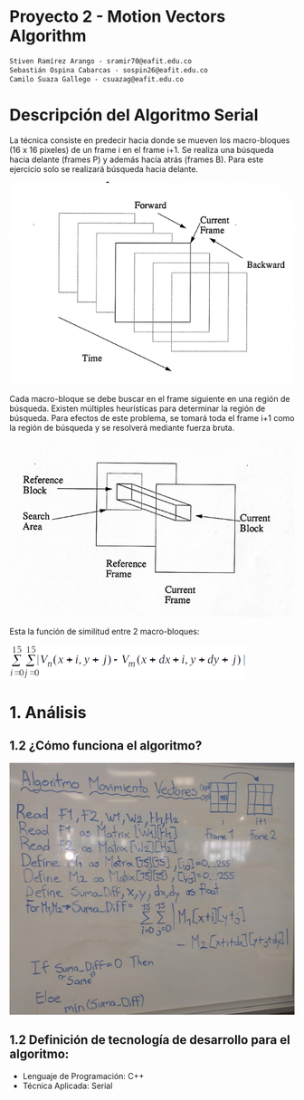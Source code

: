 # Proyecto 2 - Motion Vectors Algorithm

    Stiven Ramírez Arango - sramir70@eafit.edu.co
    Sebastián Ospina Cabarcas - sospin26@eafit.edu.co
    Camilo Suaza Gallego - csuazag@eafit.edu.co

# Descripción del Algoritmo Serial

La técnica consiste en predecir hacia donde se mueven los macro-bloques (16 x 16 pixeles) de un frame i en el frame i+1. Se realiza una búsqueda hacia delante (frames P) y además hacía atrás (frames B). Para este ejercicio solo se realizará búsqueda hacia delante.

![Macro-bloques1](macro-bloques1.png?raw=true "Macro-bloques1")

Cada macro-bloque se debe buscar en el frame siguiente en una región de búsqueda. Existen múltiples heurísticas para determinar la región de búsqueda. Para efectos de este problema, se tomará toda el frame i+1 como la región de búsqueda y se resolverá mediante fuerza bruta.

![Macro-bloques2](macro-bloques2.png?raw=true "Macro-bloques2")

Esta la función de similitud entre 2 macro-bloques:

![Sumatorias](sumatorias.png?raw=true "Sumatorias")

# 1. Análisis

## 1.2 ¿Cómo funciona el algoritmo?

![Monting Vectors Algorithm](algoritmo.jpeg?raw=true "Motion Vectors Algorithm")

## 1.2 Definición de tecnología de desarrollo para el algoritmo:

* Lenguaje de Programación: C++
* Técnica Aplicada: Serial